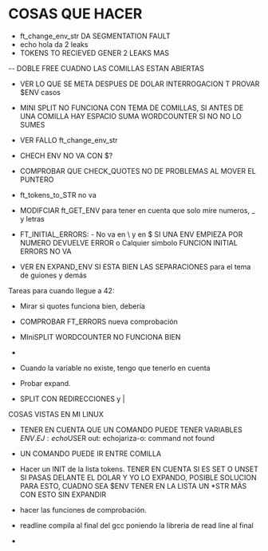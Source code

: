 # COSAS QUE HACER

- ft_change_env_str DA SEGMENTATION FAULT
- echo hola da 2 leaks
- TOKENS TO RECIEVED GENER 2 LEAKS MAS

-- DOBLE FREE CUADNO LAS COMILLAS ESTAN ABIERTAS





- VER LO QUE SE META DESPUES DE DOLAR INTERROGACION T PROVAR $ENV casos

- MINI SPLIT NO FUNCIONA CON TEMA DE COMILLAS, SI ANTES DE UNA COMILLA HAY ESPACIO SUMA WORDCOUNTER SI NO NO LO SUMES
- VER FALLO ft_change_env_str





- CHECH ENV NO VA CON $?
- COMPROBAR QUE CHECK_QUOTES NO DE PROBLEMAS AL MOVER EL PUNTERO
- ft_tokens_to_STR no va
- MODIFCIAR ft_GET_ENV para tener en cuenta que solo mire numeros, _ y letras
- FT_INITIAL_ERRORS:
        - No va en \ y en $
        SI UNA ENV EMPIEZA POR NUMERO DEVUELVE ERROR o Calquier simbolo FUNCION INITIAL ERRORS NO VA
- VER EN EXPAND_ENV SI ESTA BIEN LAS SEPARACIONES para el tema de guiones y demás









Tareas para cuando llegue a 42:
- Mirar si quotes funciona bien, debería
- COMPROBAR FT_ERRORS nueva comprobación

- MIniSPLIT WORDCOUNTER NO FUNCIONA BIEN
- 
- Cuando la variable no existe, tengo que tenerlo en cuenta
- Probar expand.

- SPLIT CON REDIRECCIONES y |





COSAS VISTAS EN MI LINUX
- TENER EN CUENTA QUE UN COMANDO PUEDE TENER VARIABLES $ENV. EJ:
        echo$USER
        out: echojariza-o: command not found
- UN COMANDO PUEDE IR ENTRE COMILLA


- Hacer un INIT de la lista tokens. TENER EN CUENTA SI ES SET O UNSET SI PASAS DELANTE EL DOLAR Y YO LO EXPANDO, POSIBLE SOLUCION PARA ESTO, CUADNO SEA $ENV TENER EN LA LISTA UN *STR MÄS CON ESTO SIN EXPANDIR
- hacer las funciones de comprobación.

- readline compila al final del gcc poniendo la libreria de read line al final

- 
